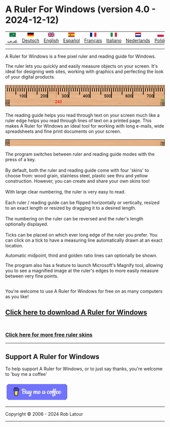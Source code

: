 # A Ruler For Windows (version 4.0 - 2024-12-12)

<!-- header -->
|||||||||||
| :---: | :---: | :---: | :---: | :---: |:---: | :---: | :---: |:---: | :---: |
| [![عربي](/images/flags/ar.png)](../en/README.md)<br>[عربي](../ar/README.md) | [![Deutsch](/images/flags/de.png)](../de/README.md)<br>[Deutsch](../de/README.md) | [![English](/images/flags/en-GB.png)](../en/README.md)<br>[English](../en/README.md) | [![Español](/images/flags/es.png)](../es/README.md)<br>[Español](../es/README.md) | [![Français](/images/flags/fr.png)](../fr/README.md)<br>[Français](../fr/README.md)| [![Italiano](/images/flags/it.png)](../it/README.md)<br>[Italiano](../it/README.md) | [![Nederlands](/images/flags/nl.png)](../nl/README.md)<br>[Nederlands](../nl/README.md) | [![Polski](/images/flags/pl.png)](../pl/README.md)<br>[Polski](../pl/README.md) | [![Português](/images/flags/pt.png)](../pt/README.md)<br>[Português](../pt/README.md) | [![Svenska](/images/flags/sv.png)](../sv/README.md)<br>[Svenska](../sv/README.md) |

<!-- header -->

- - -

A Ruler for Windows is a free pixel ruler and reading guide for Windows.  
  
The ruler lets you quickly and easily measure objects on your screen. It's ideal for designing web sites, working with graphics and perfecting the look of your digital products.<br><br>
[![ruler](/images/ruler.png)](screenshot.png)<br><br>
The reading guide helps you read through text on your screen much like a ruler edge helps you read through lines of text on a printed page. This makes A Ruler for Windows an ideal tool for working with long e-mails, wide spreadsheets and fine print documents on your screen.<br><br>
![Reading Guide](/images/readingguide.png)


The program switches between ruler and reading guide modes with the press of a key.<br><br>
By default, both the ruler and reading guide come with four 'skins' to choose from: wood grain, stainless steel, plastic see thru and yellow construction. However, you can create and share your own skins too!  <br>  <br>With large clear numbering, the ruler is very easy to read.  <br>  <br>Each ruler / reading guide can be flipped horizontally or vertically, resized to an exact length or resized by dragging it to a desired length.  <br>  <br>The numbering on the ruler can be reversed and the ruler's length optionally displayed.  <br>  <br>Ticks can be placed on which ever long edge of the ruler you prefer. You can click on a tick to have a measuring line automatically drawn at an exact location.<br>

Automatic midpoint, third and golden ratio lines can optionally be shown.  
  
The program also has a feature to launch Microsoft's Magnify tool, allowing you to see a magnified image at the ruler's edges to more easily measure between very fine points. <br><br>

You're welcome to use A Ruler for Windows for free on as many computers as you like!

## [Click here to download A Ruler for Windows](https://6ec1f0a2f74d4d0c2019-591364a760543a57f40bab2c37672676.ssl.cf5.rackcdn.com/arulersetupv40.exe)<br><br>

### [Click here for more free ruler skins](skins.md) 

* * * 
## Support A Ruler for Windows

To help support A Ruler for Windows, or to just say thanks, you're welcome to 'buy me a coffee'<br><br>
[<img alt="buy me  a coffee" width="200px" src="buymeacoffee-english.png" />](https://www.buymeacoffee.com/roblatour)
* * *
Copyright © 2006 - 2024 Rob Latour
* * *